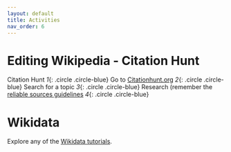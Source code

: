 ```yaml
---
layout: default
title: Activities
nav_order: 6
---
```


# Editing Wikipedia - Citation Hunt
Citation Hunt
*1*{: .circle .circle-blue} Go to [Citationhunt.org](http://citationhunt.org)
*2*{: .circle .circle-blue} Search for a topic
*3*{: .circle .circle-blue} Research (remember the [reliable sources guidelines](https://en.wikipedia.org/wiki/Wikipedia:Reliable_sources)
*4*{: .circle .circle-blue}

# Wikidata

Explore any of the [Wikidata tutorials](https://www.wikidata.org/wiki/Wikidata:Tours).
